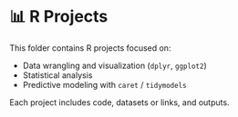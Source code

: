 # 📊 R Projects 

This folder contains R projects focused on:
- Data wrangling and visualization (`dplyr`, `ggplot2`)
- Statistical analysis
- Predictive modeling with `caret` / `tidymodels`

Each project includes code, datasets or links, and outputs.
